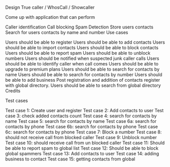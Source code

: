 Design True caller / WhosCall / Showcaller

Come up with application that can perform

Caller identification
Call blocking
Spam Detection
Store users contacts
Search for users contacts by name and number
Use cases

Users should be able to register
Users should be able to add contacts
Users should be able to import contacts
Users should be able to block contacts
Users should be able to report spam
Users should be able to unblock numbers
Users should be notified when suspected junk caller calls
Users should be able to identify caller when call comes
Users should be able to upgrade to premium plans
Users should be able to search for contacts by name
Users should be able to search for contacts by number
Users should be able to add business
Post registration and addition of contacts register with global directory.
Users should be able to search from global directory
Credits


Test cases

Test case 1: Create user and register
Test case 2: Add contacts to user
Test case 3: check added contacts count
Test case 4: search for contacts by name
Test case 5: search for contacts by name
Test case 6a: search for contacts by phone
Test case 6b: search for contacts by phone
Test case 6c: search for contacts by phone
Test case 7: Block a number
Test case 8: should not receive call from blocked caller
Test case 9: Unblock number
Test case 10: should receive call from un blocked caller
Test case 11: Should be able to report spam to global list
Test case 12: Should be able to block global spammers
Test case 13: Add contacts to user
Test case 14: adding business to contact
Test case 15: getting contacts from global